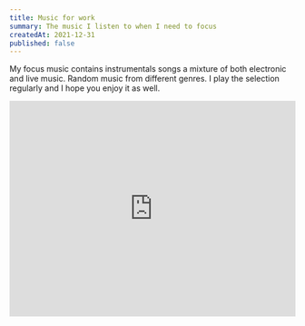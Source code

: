 ```yaml
---
title: Music for work
summary: The music I listen to when I need to focus
createdAt: 2021-12-31
published: false
---
```

My focus music contains instrumentals songs a mixture of both electronic and live music. Random music from different genres. I play the selection regularly and I hope you enjoy it as well. 

<iframe src="https://open.spotify.com/embed/playlist/0h5F9r1t6eJBuFrHFS00h5?theme=0" width="100%" height="380" frameBorder="0" allowtransparency="true" allow="encrypted-media"></iframe>
